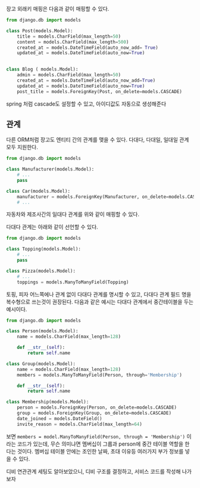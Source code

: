 장고 외래키 매핑은 다음과 같이 매핑할 수 있다.
```python
from django.db import models

class Post(models.Model):
    title = models.CharField(max_length=50)
    content = models.CharField(max_length=500)
    created_at = models.DateTimeField(auto_now_add= True)
    updated_at = models.DateTimeField(auto_now=True)

    
class Blog ( models.Model):
    admin = models.CharField(max_length=50)
    created_at = models.DateTimeField(auto_now_add=True)
    updated_at = models.DateTimeField(auto_now=True)
    post_title = models.ForeignKey(Post, on_delete=models.CASCADE)
```
spring 처럼 cascade도 설정할 수 있고, 아이디값도 자동으로 생성해준다

## 관계
다른 ORM처럼 장고도 엔티티 간의 관계를 맺을 수 있다. 다대다, 다대일, 일대일 관계 모두 지원한다. 

```python
from django.db import models

class Manufacturer(models.Model):
    # ...
    pass

class Car(models.Model):
    manufacturer = models.ForeignKey(Manufacturer, on_delete=models.CASCADE)
    # ...
```
자동차와 제조사간의 일대다 관계를 위와 같이 매핑할 수 있다. 

다대다 관계는 아래와 같이 선언할 수 있다. 
```python
from django.db import models

class Topping(models.Model):
    # ...
    pass

class Pizza(models.Model):
    # ...
    toppings = models.ManyToManyField(Topping)
```
토핑, 피자 어느쪽에나 관계 없이 다대다 관계를 명시할 수 있고, 다대다 관계 필드 명을 복수형으로 쓰는것이 권장된다. 다음과 같은 예시는 다대다 관계에서 중간테이블을 두는 예시이다.
```python
from django.db import models

class Person(models.Model):
    name = models.CharField(max_length=128)

    def __str__(self):
        return self.name

class Group(models.Model):
    name = models.CharField(max_length=128)
    members = models.ManyToManyField(Person, through='Membership')

    def __str__(self):
        return self.name

class Membership(models.Model):
    person = models.ForeignKey(Person, on_delete=models.CASCADE)
    group = models.ForeignKey(Group, on_delete=models.CASCADE)
    date_joined = models.DateField()
    invite_reason = models.CharField(max_length=64)
```
보면 `members = model.ManyToManyField(Person, through = 'Membership')` 이라는 코드가 있는데, 무슨 의미냐면 멤버십이 그룹과 person에 중간 테이블 역할을 한다는 것이다. 멤버십 테이블 안에는 조인한 날짜, 초대 이유등 여러가지 부가 정보를 넣을 수 있다. 

디비 연관관계 세팅도 알아보았으니, 디비 구조를 결정하고, 서비스 코드를 작성해 나가보자
